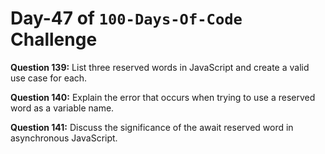 # Day-47 of `100-Days-Of-Code` Challenge

**Question 139:** List three reserved words in JavaScript and create a valid use case for each.

**Question 140:** Explain the error that occurs when trying to use a reserved word as a variable name.

**Question 141:** Discuss the significance of the await reserved word in asynchronous JavaScript.